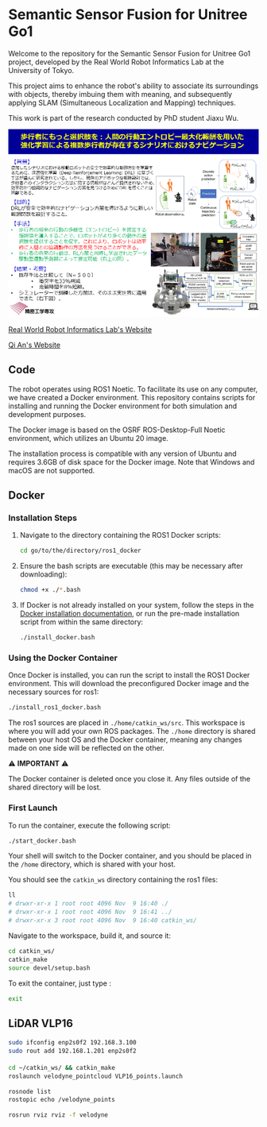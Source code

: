 # Semantic Sensor Fusion for Unitree Go1

Welcome to the repository for the Semantic Sensor Fusion for Unitree Go1 project, developed by the Real World Robot Informatics Lab at the University of Tokyo. 

This project aims to enhance the robot's ability to associate its surroundings with objects, thereby imbuing them with meaning, and subsequently applying SLAM (Simultaneous Localization and Mapping) techniques.

This work is part of the research conducted by PhD student Jiaxu Wu.

![Research Topic of PhD Student Jiaxu Wu](medias/wu_jiaxu_research.png)

[Real World Robot Informatics Lab's Website](https://www.robot.t.u-tokyo.ac.jp/yamalab/index.html)

[Qi An's Website](https://www.robot.t.u-tokyo.ac.jp/anlab/)

## Code

The robot operates using ROS1 Noetic. To facilitate its use on any computer, we have created a Docker environment. This repository contains scripts for installing and running the Docker environment for both simulation and development purposes.

The Docker image is based on the OSRF ROS-Desktop-Full Noetic environment, which utilizes an Ubuntu 20 image.

The installation process is compatible with any version of Ubuntu and requires 3.6GB of disk space for the Docker image. Note that Windows and macOS are not supported.

## Docker

### Installation Steps

1. Navigate to the directory containing the ROS1 Docker scripts:

    ```bash
    cd go/to/the/directory/ros1_docker
    ```

2. Ensure the bash scripts are executable (this may be necessary after downloading):

    ```bash
    chmod +x ./*.bash
    ```

3. If Docker is not already installed on your system, follow the steps in the [Docker installation documentation](https://docs.docker.com/get-docker/), or run the pre-made installation script from within the same directory:

    ```bash
    ./install_docker.bash
    ```

### Using the Docker Container

Once Docker is installed, you can run the script to install the ROS1 Docker environment. This will download the preconfigured Docker image and the necessary sources for ros1:

```bash
./install_ros1_docker.bash
```

The ros1 sources are placed in `./home/catkin_ws/src`. This workspace is where you will add your own ROS packages. The `./home` directory is shared between your host OS and the Docker container, meaning any changes made on one side will be reflected on the other.

⚠️ **IMPORTANT** ⚠️

The Docker container is deleted once you close it. Any files outside of the shared directory will be lost.

### First Launch

To run the container, execute the following script:

```bash
./start_docker.bash
```

Your shell will switch to the Docker container, and you should be placed in the `/home` directory, which is shared with your host.

You should see the `catkin_ws` directory containing the ros1 files:

```bash
ll
# drwxr-xr-x 1 root root 4096 Nov  9 16:40 ./
# drwxr-xr-x 1 root root 4096 Nov  9 16:41 ../
# drwxr-xr-x 3 root root 4096 Nov  9 16:40 catkin_ws/
```

Navigate to the workspace, build it, and source it:

```bash
cd catkin_ws/
catkin_make
source devel/setup.bash
```

To exit the container, just type :

```bash
exit
```
## LiDAR VLP16
```bash
sudo ifconfig enp2s0f2 192.168.3.100
sudo rout add 192.168.1.201 enp2s0f2

cd ~/catkin_ws/ && catkin_make
roslaunch velodyne_pointcloud VLP16_points.launch
```
```bash
rosnode list
rostopic echo /velodyne_points
```
```bash
rosrun rviz rviz -f velodyne
```
